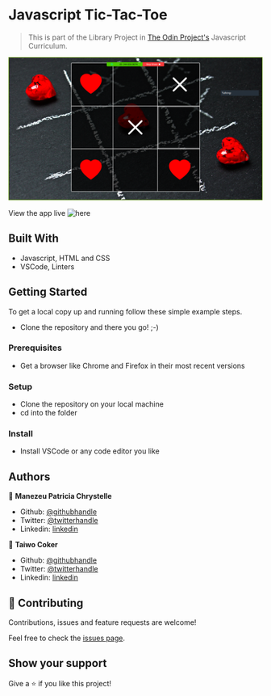 # Javascript Tic-Tac-Toe

> This is part of the Library Project in [The Odin Project's](https://www.theodinproject.com/courses/javascript/lessons/tic-tac-toe-javascript?ref=lnav) Javascript Curriculum.

![screenshot](./app_screenshot.png)

 View the app live ![here](https://patriciachrysy.github.io/javascript-library/)
 
## Built With

- Javascript, HTML and CSS
- VSCode, Linters


## Getting Started

To get a local copy up and running follow these simple example steps.

- Clone the repository and there you go! ;-)

### Prerequisites

- Get a browser like Chrome and Firefox in their most recent versions

### Setup

- Clone the repository on your local machine
- cd into the folder

### Install

- Install VSCode or any code editor you like


## Authors

👤 **Manezeu Patricia Chrystelle**

- Github: [@githubhandle](https://github.com/patriciachrysy)
- Twitter: [@twitterhandle](https://twitter.com/ManezeuP)
- Linkedin: [linkedin](https://www.linkedin.com/in/manezeu-patricia-chrystelle-095072118/)

👤 **Taiwo Coker**

- Github: [@githubhandle](https://github.com/taiwocoker)
- Twitter: [@twitterhandle](https://twitter.com/SelloCoker)
- Linkedin: [linkedin](https://linkedin.com/in/taiwo-coker)

## 🤝 Contributing

Contributions, issues and feature requests are welcome!

Feel free to check the [issues page](https://github.com/patriciachrysy/javascript-library/issues).

## Show your support

Give a ⭐️ if you like this project!

